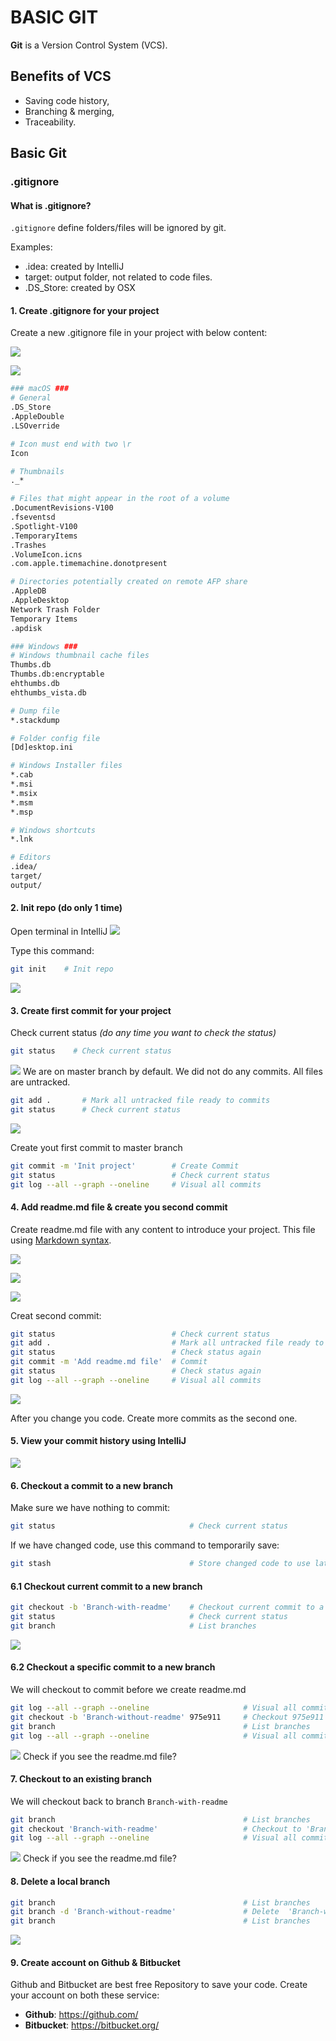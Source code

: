 # BASIC GIT

**Git** is a Version Control System (VCS). 

## Benefits of VCS
- Saving code history,
- Branching & merging,
- Traceability.

## Basic Git
### .gitignore
#### What is .gitignore?
`.gitignore` define folders/files will be ignored by git.

Examples:

- .idea: created by IntelliJ
- target: output folder, not related to code files.
- .DS_Store: created by OSX

#### 1. Create .gitignore for your project

Create a new .gitignore file in your project with below content:

![](../images/git-01.jpg)

![](../images/git-02.jpg)


``` bash
### macOS ###
# General
.DS_Store
.AppleDouble
.LSOverride

# Icon must end with two \r
Icon

# Thumbnails
._*

# Files that might appear in the root of a volume
.DocumentRevisions-V100
.fseventsd
.Spotlight-V100
.TemporaryItems
.Trashes
.VolumeIcon.icns
.com.apple.timemachine.donotpresent

# Directories potentially created on remote AFP share
.AppleDB
.AppleDesktop
Network Trash Folder
Temporary Items
.apdisk

### Windows ###
# Windows thumbnail cache files
Thumbs.db
Thumbs.db:encryptable
ehthumbs.db
ehthumbs_vista.db

# Dump file
*.stackdump

# Folder config file
[Dd]esktop.ini

# Windows Installer files
*.cab
*.msi
*.msix
*.msm
*.msp

# Windows shortcuts
*.lnk

# Editors
.idea/
target/
output/
```
#### 2. Init repo (do only 1 time)

Open terminal in IntelliJ
![](../images/git-03.jpg)

Type this command:
``` bash
git init    # Init repo
```
![](../images/git-04.jpg)

#### 3. Create first commit for your project 

Check current status *(do any time you want to check the status)*

``` bash
git status    # Check current status
```

![](../images/git-05.jpg)
We are on master branch by default. We did not do any commits. All files are untracked.

``` bash
git add .       # Mark all untracked file ready to commits
git status      # Check current status
```
![](../images/git-06.jpg)

Create yout first commit to master branch
``` bash
git commit -m 'Init project'        # Create Commit
git status                          # Check current status
git log --all --graph --oneline     # Visual all commits
```

#### 4. Add readme.md file & create you second commit

Create readme.md file with any content to introduce your project. This file using [Markdown syntax](https://www.markdownguide.org/cheat-sheet/).

![](../images/git-07.jpg)

![](../images/git-08.jpg)

![](../images/git-09.jpg)

Creat second commit:
```bash
git status                          # Check current status
git add .                           # Mark all untracked file ready to commit
git status                          # Check status again
git commit -m 'Add readme.md file'  # Commit
git status                          # Check status again
git log --all --graph --oneline     # Visual all commits
```

![](../images/git-10.jpg)

After you change you code. Create more commits as the second one.

#### 5. View your commit history using IntelliJ

![](../images/git-11.jpg)

#### 6. Checkout a commit to a new branch
Make sure we have nothing to commit:
``` bash
git status                              # Check current status
```

If we have changed code, use this command to temporarily save:
 ``` bash
git stash                               # Store changed code to use later
```

#### 6.1 Checkout current commit to a new branch
``` bash
git checkout -b 'Branch-with-readme'    # Checkout current commit to a new branch
git status                              # Check current status
git branch                              # List branches
```
![](../images/git-12.jpg)

#### 6.2 Checkout a specific commit to a new branch
We will checkout to commit before we create readme.md
``` bash
git log --all --graph --oneline                     # Visual all commits
git checkout -b 'Branch-without-readme' 975e911     # Checkout 975e911 commit to a new branch
git branch                                          # List branches
git log --all --graph --oneline                     # Visual all commits
```
![](../images/git-13.jpg)
Check if you see the readme.md file?

#### 7. Checkout to an existing branch
We will checkout back to branch `Branch-with-readme`
``` bash
git branch                                          # List branches
git checkout 'Branch-with-readme'                   # Checkout to 'Branch-with-readme' branch
git log --all --graph --oneline                     # Visual all commits
```
![](../images/git-14.jpg)
Check if you see the readme.md file?

#### 8. Delete a local branch
``` bash
git branch                                          # List branches
git branch -d 'Branch-without-readme'               # Delete  'Branch-without-readme' branch
git branch                                          # List branches
```
![](../images/git-15.jpg)

#### 9. Create account on Github & Bitbucket
Github and Bitbucket are best free Repository to save your code. Create your account on both these service:
- **Github**: https://github.com/
- **Bitbucket**: https://bitbucket.org/
